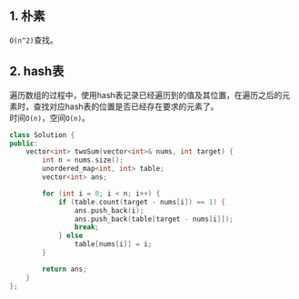 ## 1. 朴素
`O(n^2)`查找。  
  
## 2. hash表
遍历数组的过程中，使用hash表记录已经遍历到的值及其位置，在遍历之后的元素时，查找对应hash表的位置是否已经存在要求的元素了。  
时间`O(n)`，空间`O(n)`。  
```cpp
class Solution {
public:
    vector<int> twoSum(vector<int>& nums, int target) {
        int n = nums.size();
        unordered_map<int, int> table;
        vector<int> ans;

        for (int i = 0; i < n; i++) {
            if (table.count(target - nums[i]) == 1) {
                ans.push_back(i);
                ans.push_back(table[target - nums[i]]);
                break;
            } else 
                table[nums[i]] = i;
        }

        return ans;
    }
};
```